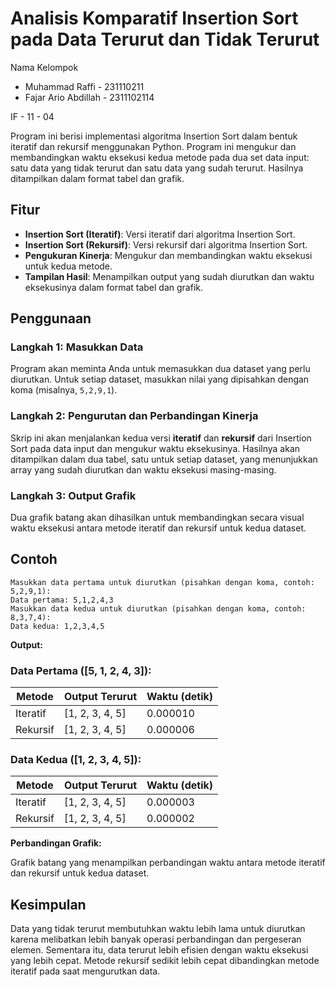 # Analisis Komparatif Insertion Sort pada Data Terurut dan Tidak Terurut

Nama Kelompok
- Muhammad Raffi - 231110211
- Fajar Ario Abdillah - 2311102114

IF - 11 - 04

Program ini berisi implementasi algoritma Insertion Sort dalam bentuk iteratif dan rekursif menggunakan Python. Program ini mengukur dan membandingkan waktu eksekusi kedua metode pada dua set data input: satu data yang tidak terurut dan satu data yang sudah terurut. Hasilnya ditampilkan dalam format tabel dan grafik.

## Fitur

- **Insertion Sort (Iteratif)**: Versi iteratif dari algoritma Insertion Sort.
- **Insertion Sort (Rekursif)**: Versi rekursif dari algoritma Insertion Sort.
- **Pengukuran Kinerja**: Mengukur dan membandingkan waktu eksekusi untuk kedua metode.
- **Tampilan Hasil**: Menampilkan output yang sudah diurutkan dan waktu eksekusinya dalam format tabel dan grafik.


## Penggunaan

### Langkah 1: Masukkan Data

Program akan meminta Anda untuk memasukkan dua dataset yang perlu diurutkan. Untuk setiap dataset, masukkan nilai yang dipisahkan dengan koma (misalnya, `5,2,9,1`).

### Langkah 2: Pengurutan dan Perbandingan Kinerja

Skrip ini akan menjalankan kedua versi **iteratif** dan **rekursif** dari Insertion Sort pada data input dan mengukur waktu eksekusinya. Hasilnya akan ditampilkan dalam dua tabel, satu untuk setiap dataset, yang menunjukkan array yang sudah diurutkan dan waktu eksekusi masing-masing.

### Langkah 3: Output Grafik

Dua grafik batang akan dihasilkan untuk membandingkan secara visual waktu eksekusi antara metode iteratif dan rekursif untuk kedua dataset.

## Contoh

```plaintext
Masukkan data pertama untuk diurutkan (pisahkan dengan koma, contoh: 5,2,9,1):
Data pertama: 5,1,2,4,3
Masukkan data kedua untuk diurutkan (pisahkan dengan koma, contoh: 8,3,7,4):
Data kedua: 1,2,3,4,5
```

**Output:**

### Data Pertama ([5, 1, 2, 4, 3]):
| Metode    | Output Terurut   | Waktu (detik) |
|-----------|------------------|---------------|
| Iteratif  | [1, 2, 3, 4, 5]  | 0.000010      |
| Rekursif  | [1, 2, 3, 4, 5]  | 0.000006      |

### Data Kedua ([1, 2, 3, 4, 5]):
| Metode    | Output Terurut   | Waktu (detik) |
|-----------|------------------|---------------|
| Iteratif  | [1, 2, 3, 4, 5]  | 0.000003      |
| Rekursif  | [1, 2, 3, 4, 5]  | 0.000002      |

**Perbandingan Grafik:**

Grafik batang yang menampilkan perbandingan waktu antara metode iteratif dan rekursif untuk kedua dataset.

## Kesimpulan

Data yang tidak terurut membutuhkan waktu lebih lama untuk diurutkan karena melibatkan lebih banyak operasi perbandingan dan pergeseran elemen. Sementara itu, data terurut lebih efisien dengan waktu eksekusi yang lebih cepat. Metode rekursif sedikit lebih cepat dibandingkan metode iteratif pada saat mengurutkan data.


